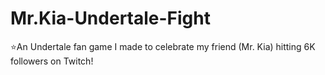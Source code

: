 # Mr.Kia-Undertale-Fight
⭐An Undertale fan game I made to celebrate my friend (Mr. Kia) hitting 6K followers on Twitch!
